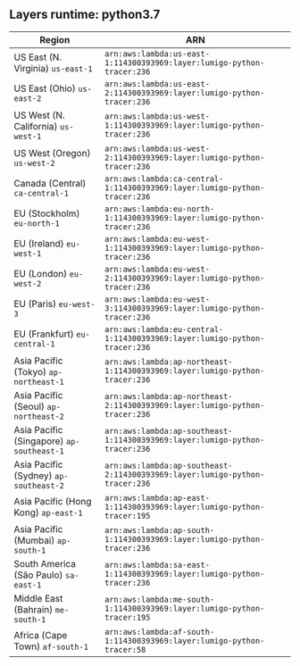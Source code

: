 Layers runtime: python3.7
----
| Region | ARN |
| --- | --- |
|US East (N. Virginia)  `us-east-1`|`arn:aws:lambda:us-east-1:114300393969:layer:lumigo-python-tracer:236`|
|US East (Ohio)  `us-east-2`|`arn:aws:lambda:us-east-2:114300393969:layer:lumigo-python-tracer:236`|
|US West (N. California)  `us-west-1`|`arn:aws:lambda:us-west-1:114300393969:layer:lumigo-python-tracer:236`|
|US West (Oregon)  `us-west-2`|`arn:aws:lambda:us-west-2:114300393969:layer:lumigo-python-tracer:236`|
|Canada (Central)  `ca-central-1`|`arn:aws:lambda:ca-central-1:114300393969:layer:lumigo-python-tracer:236`|
|EU (Stockholm)  `eu-north-1`|`arn:aws:lambda:eu-north-1:114300393969:layer:lumigo-python-tracer:236`|
|EU (Ireland)  `eu-west-1`|`arn:aws:lambda:eu-west-1:114300393969:layer:lumigo-python-tracer:236`|
|EU (London)  `eu-west-2`|`arn:aws:lambda:eu-west-2:114300393969:layer:lumigo-python-tracer:236`|
|EU (Paris)  `eu-west-3`|`arn:aws:lambda:eu-west-3:114300393969:layer:lumigo-python-tracer:236`|
|EU (Frankfurt)  `eu-central-1`|`arn:aws:lambda:eu-central-1:114300393969:layer:lumigo-python-tracer:236`|
|Asia Pacific (Tokyo)  `ap-northeast-1`|`arn:aws:lambda:ap-northeast-1:114300393969:layer:lumigo-python-tracer:236`|
|Asia Pacific (Seoul)  `ap-northeast-2`|`arn:aws:lambda:ap-northeast-2:114300393969:layer:lumigo-python-tracer:236`|
|Asia Pacific (Singapore)  `ap-southeast-1`|`arn:aws:lambda:ap-southeast-1:114300393969:layer:lumigo-python-tracer:236`|
|Asia Pacific (Sydney)  `ap-southeast-2`|`arn:aws:lambda:ap-southeast-2:114300393969:layer:lumigo-python-tracer:236`|
|Asia Pacific (Hong Kong)  `ap-east-1`|`arn:aws:lambda:ap-east-1:114300393969:layer:lumigo-python-tracer:195`|
|Asia Pacific (Mumbai)  `ap-south-1`|`arn:aws:lambda:ap-south-1:114300393969:layer:lumigo-python-tracer:236`|
|South America (São Paulo)  `sa-east-1`|`arn:aws:lambda:sa-east-1:114300393969:layer:lumigo-python-tracer:236`|
|Middle East (Bahrain)  `me-south-1`|`arn:aws:lambda:me-south-1:114300393969:layer:lumigo-python-tracer:195`|
|Africa (Cape Town)  `af-south-1`|`arn:aws:lambda:af-south-1:114300393969:layer:lumigo-python-tracer:58`|
